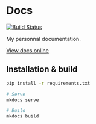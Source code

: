 # Docs

[![Build Status](https://travis-ci.org/victorboissiere/docs.svg?branch=master)](https://travis-ci.org/victorboissiere/docs)

My personnal documentation.

[View docs online](https://docs.gitcommit.fr)

## Installation & build

```bash
pip install -r requirements.txt

# Serve
mkdocs serve

# Build
mkdocs build
```
